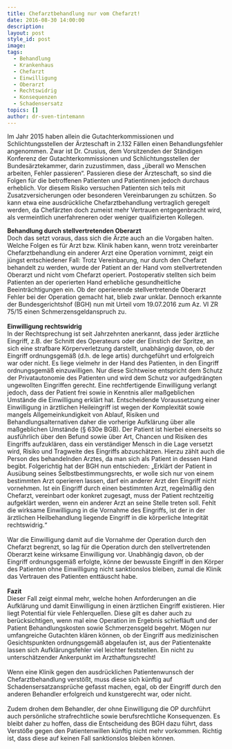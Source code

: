 ```yaml
---
title: Chefarztbehandlung nur vom Chefarzt!
date: 2016-08-30 14:00:00
description:
layout: post
style_id: post
image:
tags:
  - Behandlung
  - Krankenhaus
  - Chefarzt
  - Einwilligung
  - Oberarzt
  - Rechtswidrig
  - Konsequenzen
  - Schadensersatz
topics: []
author: dr-sven-tintemann
---
```

Im Jahr 2015 haben allein die Gutachterkommissionen und Schlichtungsstellen der Ärzteschaft in 2.132 Fällen einen Behandlungsfehler angenommen. Zwar ist Dr. Crusius, dem Vorsitzenden der Ständigen Konferenz der Gutachterkommissionen und Schlichtungsstellen der Bundesärztekammer, darin zuzustimmen, dass „überall wo Menschen arbeiten, Fehler passieren“. Passieren diese der Ärzteschaft, so sind die Folgen für die betroffenen Patienten und Patientinnen jedoch durchaus erheblich. Vor diesem Risiko versuchen Patienten sich teils mit Zusatzversicherungen oder besonderen Vereinbarungen zu schützen. So kann etwa eine ausdrückliche Chefarztbehandlung vertraglich geregelt werden, da Chefärzten doch zumeist mehr Vertrauen entgegenbracht wird, als vermeintlich unerfahreneren oder weniger qualifizierten Kollegen.&nbsp;

**Behandlung durch stellvertretenden Oberarzt**<br>Doch das setzt voraus, dass sich die Ärzte auch an die Vorgaben halten. Welche Folgen es für Arzt bzw. Klinik haben kann, wenn trotz vereinbarter Chefarztbehandlung ein anderer Arzt eine Operation vornimmt, zeigt ein jüngst entschiedener Fall: Trotz Vereinbarung, nur durch den Chefarzt behandelt zu werden, wurde der Patient an der Hand vom stellvertretenden Oberarzt und nicht vom Chefarzt operiert. Postoperativ stellten sich beim Patienten an der operierten Hand erhebliche gesundheitliche Beeinträchtigungen ein. Ob der operierende stellvertretende Oberarzt Fehler bei der Operation gemacht hat, blieb zwar unklar. Dennoch erkannte der Bundesgerichtshof (BGH) nun mit Urteil vom 19.07.2016 zum Az. VI ZR 75/15 einen Schmerzensgeldanspruch zu.<br>&nbsp;<br>**Einwilligung rechtswidrig**<br>In der Rechtsprechung ist seit Jahrzehnten anerkannt, dass jeder ärztliche Eingriff, z.B. der Schnitt des Operateurs oder der Einstich der Spritze, an sich eine strafbare Körperverletzung darstellt, unabhängig davon, ob der Eingriff ordnungsgemäß (d.h. de lege artis) durchgeführt und erfolgreich war oder nicht. Es liege vielmehr in der Hand des Patienten, in den Eingriff ordnungsgemäß einzuwilligen. Nur diese Sichtweise entspricht dem Schutz der Privatautonomie des Patienten und wird dem Schutz vor aufgedrängten ungewollten Eingriffen gerecht. Eine rechtfertigende Einwilligung verlangt jedoch, dass der Patient frei sowie in Kenntnis aller maßgeblichen Umstände die Einwilligung erklärt hat. Entscheidende Voraussetzung einer Einwilligung in ärztlichen Heileingriff ist wegen der Komplexität sowie mangels Allgemeinkundigkeit von Ablauf, Risiken und Behandlungsalternativen daher die vorherige Aufklärung über alle maßgeblichen Umstände (§ 630e BGB). Der Patient ist hierbei einerseits so ausführlich über den Befund sowie über Art, Chancen und Risiken des Eingriffs aufzuklären, dass ein verständiger Mensch in die Lage versetzt wird, Risiko und Tragweite des Eingriffs abzuschätzen. Hierzu zählt auch die Person des behandelnden Arztes, da man sich als Patient in dessen Hand begibt. Folgerichtig hat der BGH nun entschieden: „Erklärt der Patient in Ausübung seines Selbstbestimmungsrechts, er wolle sich nur von einem bestimmten Arzt operieren lassen, darf ein anderer Arzt den Eingriff nicht vornehmen. Ist ein Eingriff durch einen bestimmten Arzt, regelmäßig den Chefarzt, vereinbart oder konkret zugesagt, muss der Patient rechtzeitig aufgeklärt werden, wenn ein anderer Arzt an seine Stelle treten soll. Fehlt die wirksame Einwilligung in die Vornahme des Eingriffs, ist der in der ärztlichen Heilbehandlung liegende Eingriff in die körperliche Integrität rechtswidrig.“<br>&nbsp;<br>War die Einwilligung damit auf die Vornahme der Operation durch den Chefarzt begrenzt, so lag für die Operation durch den stellvertretenden Oberarzt keine wirksame Einwilligung vor. Unabhängig davon, ob der Eingriff ordnungsgemäß erfolgte, könne der bewusste Eingriff in den Körper des Patienten ohne Einwilligung nicht sanktionslos bleiben, zumal die Klinik das Vertrauen des Patienten enttäuscht habe.<br>&nbsp;<br>**Fazit**<br>Dieser Fall zeigt einmal mehr, welche hohen Anforderungen an die Aufklärung und damit Einwilligung in einen ärztlichen Eingriff existieren. Hier liegt Potential für viele Fehlerquellen. Diese gilt es daher auch zu berücksichtigen, wenn mal eine Operation im Ergebnis schiefläuft und der Patient Behandlungskosten sowie Schmerzensgeld begehrt. Mögen nur umfangreiche Gutachten klären können, ob der Eingriff aus medizinischen Gesichtspunkten ordnungsgemäß abgelaufen ist, aus der Patientenakte lassen sich Aufklärungsfehler viel leichter feststellen. Ein nicht zu unterschätzender Ankerpunkt im Arzthaftungsrecht!<br>&nbsp;<br>Wenn eine Klinik gegen den ausdrücklichen Patientenwunsch der Chefarztbehandlung verstößt, muss diese sich künftig auf Schadensersatzansprüche gefasst machen, egal, ob der Eingriff durch den anderen Behandler erfolgreich und kunstgerecht war, oder nicht.<br>&nbsp;<br>Zudem drohen dem Behandler, der ohne Einwilligung die OP durchführt auch persönliche strafrechtliche sowie berufsrechtliche Konsequenzen. Es bleibt daher zu hoffen, dass die Entscheidung des BGH dazu führt, dass Verstöße gegen den Patientenwillen künftig nicht mehr vorkommen. Richtig ist, dass diese auf keinen Fall sanktionslos bleiben können.